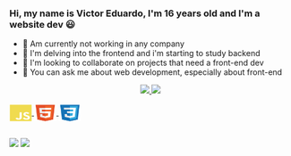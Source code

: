 ### Hi, my name is Victor Eduardo, I'm 16 years old and I'm a website dev 😃

- 🔭 Am currently not working in any company
- 🌱 I'm delving into the frontend and i'm starting to study backend
- 👯 I'm looking to collaborate on projects that need a front-end dev
- 💬 You can ask me about web development, especially about front-end


<div align="center">
  <a href="https://github.com/Victor-Eduardo-art">
  <img height="180em" src="https://github-readme-stats.vercel.app/api?username=Victor-Eduardo-art&show_icons=true&theme=dracula&include_all_commits=true&count_private=true"/>
  <img height="180em" src="https://github-readme-stats.vercel.app/api/top-langs/?username=Victor-Eduardo-art&layout=compact&langs_count=7&theme=dracula"/>
</div>
  
<div><br>
  <img align="center" alt="Rafa-Js" height="30" width="40" src="https://raw.githubusercontent.com/devicons/devicon/master/icons/javascript/javascript-plain.svg">
<!--   <img align="center" alt="Rafa-React" height="30" width="40" src="https://raw.githubusercontent.com/devicons/devicon/master/icons/react/react-original.svg"> -->
  <img align="center" alt="Rafa-HTML" height="30" width="40" src="https://raw.githubusercontent.com/devicons/devicon/master/icons/html5/html5-original.svg">
  <img align="center" alt="Rafa-CSS" height="30" width="40" src="https://raw.githubusercontent.com/devicons/devicon/master/icons/css3/css3-original.svg">
</div>
  
  ##
  
  <div>
  <a href="https://www.instagram.com/viced.ldr" target="_blank"><img src="https://img.shields.io/badge/-Instagram-%23E4405F?style=for-the-badge&logo=instagram&logoColor=white" target="_blank"></a>
  <a href = "mailto:vcladara@gmail.com"><img src="https://img.shields.io/badge/-Gmail-%23333?style=for-the-badge&logo=gmail&logoColor=white" target="_blank"></a>
</div>
